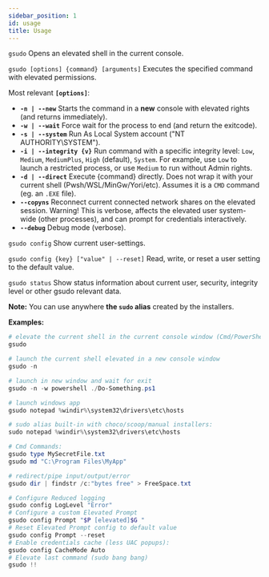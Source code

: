 ```yaml
---
sidebar_position: 1
id: usage
title: Usage
---
```



```gsudo```  Opens an elevated shell in the current console.

```gsudo [options] {command} [arguments]```
Executes the specified command with elevated permissions.

Most relevant **`[options]`**:

- **`-n | --new`**        Starts the command in a **new** console with elevated rights (and returns immediately).
- **`-w | --wait`**       Force wait for the process to end (and return the exitcode).
- **`-s | --system`**     Run As Local System account ("NT AUTHORITY\SYSTEM").
- **`-i | --integrity {v}`**   Run command with a specific integrity level: `Low`, `Medium`, `MediumPlus`, `High` (default), `System`. For example, use `Low` to launch a restricted process, or use `Medium` to run without Admin rights. 
- **`-d | --direct`**     Execute {command} directly. Does not wrap it with your current shell (Pwsh/WSL/MinGw/Yori/etc). Assumes it is a `CMD` command (eg. an `.EXE` file).
- **`--copyns`**         Reconnect current connected network shares on the elevated session. Warning! This is verbose, affects the elevated user system-wide (other processes), and can prompt for credentials interactively.
- **`--debug`**          Debug mode (verbose).

```gsudo config```
Show current user-settings.

```gsudo config {key} ["value" | --reset]```
Read, write, or reset a user setting to the default value.

```gsudo status```
Show status information about current user, security, integrity level or other gsudo relevant data.

**Note:** You can use anywhere **the `sudo` alias** created by the installers.

**Examples:**

``` powershell
# elevate the current shell in the current console window (Cmd/PowerShell/Pwsh Core/Yori/Take Command/git-bash/cygwin)
gsudo

# launch the current shell elevated in a new console window
gsudo -n

# launch in new window and wait for exit
gsudo -n -w powershell ./Do-Something.ps1

# launch windows app
gsudo notepad %windir%\system32\drivers\etc\hosts

# sudo alias built-in with choco/scoop/manual installers: 
sudo notepad %windir%\system32\drivers\etc\hosts

# Cmd Commands:
gsudo type MySecretFile.txt
gsudo md "C:\Program Files\MyApp"

# redirect/pipe input/output/error
gsudo dir | findstr /c:"bytes free" > FreeSpace.txt

# Configure Reduced logging
gsudo config LogLevel "Error"
# Configure a custom Elevated Prompt
gsudo config Prompt "$P [elevated]$G "
# Reset Elevated Prompt config to default value
gsudo config Prompt --reset
# Enable credentials cache (less UAC popups):
gsudo config CacheMode Auto
# Elevate last command (sudo bang bang)
gsudo !!
```
